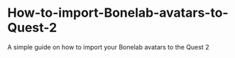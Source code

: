 # How-to-import-Bonelab-avatars-to-Quest-2
A simple guide on how to import your Bonelab avatars to the Quest 2

